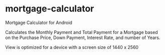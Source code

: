 # mortgage-calculator
Mortgage Calculator for Android

Calculates the Monthly Payment and Total Payment for a Mortgage based on the Purchase Price, Down Payment, Interest Rate, and number of Years.

View is optimized for a device with a screen size of 1440 x 2560
